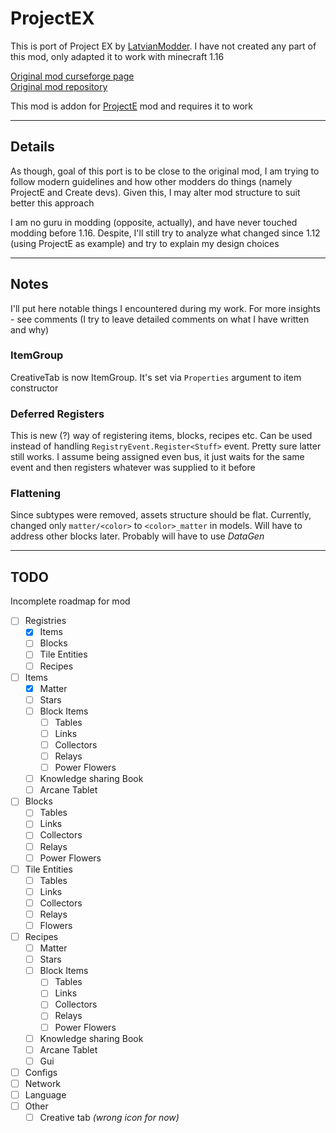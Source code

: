 # ProjectEX

This is port of Project EX by [LatvianModder](https://github.com/LatvianModder). I have not created any part of this mod, only adapted it to work with minecraft 1.16

[Original mod curseforge page](https://www.curseforge.com/minecraft/mc-mods/project-ex)  
[Original mod repository](https://github.com/LatvianModder/Project-EX)

This mod is addon for [ProjectE](https://www.curseforge.com/minecraft/mc-mods/projecte) mod and requires it to work

---

## Details

As though, goal of this port is to be close to the original mod, I am trying to follow modern guidelines and how other modders do things (namely ProjectE and Create devs). Given this, I may alter mod structure to suit better this approach

I am no guru in modding (opposite, actually), and have never touched modding before 1.16. Despite, I'll still try to analyze what changed since 1.12 (using ProjectE as example) and try to explain my design choices

---

## Notes

I'll put here notable things I encountered during my work. For more insights - see comments (I try to leave detailed comments on what I have written and why)

### ItemGroup

CreativeTab is now ItemGroup. It's set via `Properties` argument to item constructor

### Deferred Registers

This is new (?) way of registering items, blocks, recipes etc. Can be used instead of handling `RegistryEvent.Register<Stuff>` event. Pretty sure latter still works. I assume being assigned even bus, it just waits for the same event and then registers whatever was supplied to it before

### Flattening

Since subtypes were removed, assets structure should be flat. Currently, changed only `matter/<color>` to `<color>_matter` in models. Will have to address other blocks later. Probably will have to use _DataGen_

--- 

## TODO

Incomplete roadmap for mod

- [ ] Registries
  - [x] Items
  - [ ] Blocks
  - [ ] Tile Entities
  - [ ] Recipes
- [ ] Items
  - [x] Matter
  - [ ] Stars
  - [ ] Block Items
    - [ ] Tables
    - [ ] Links
    - [ ] Collectors
    - [ ] Relays
    - [ ] Power Flowers
  - [ ] Knowledge sharing Book
  - [ ] Arcane Tablet
- [ ] Blocks
  - [ ] Tables
  - [ ] Links
  - [ ] Collectors
  - [ ] Relays
  - [ ] Power Flowers
- [ ] Tile Entities
  - [ ] Tables
  - [ ] Links
  - [ ] Collectors
  - [ ] Relays
  - [ ] Flowers
- [ ] Recipes
  - [ ] Matter
  - [ ] Stars
  - [ ] Block Items
      - [ ] Tables
      - [ ] Links
      - [ ] Collectors
      - [ ] Relays
      - [ ] Power Flowers
  - [ ] Knowledge sharing Book
  - [ ] Arcane Tablet
  - [ ] Gui
- [ ] Configs
- [ ] Network
- [ ] Language
- [ ] Other
  - [ ] Creative tab _(wrong icon for now)_
